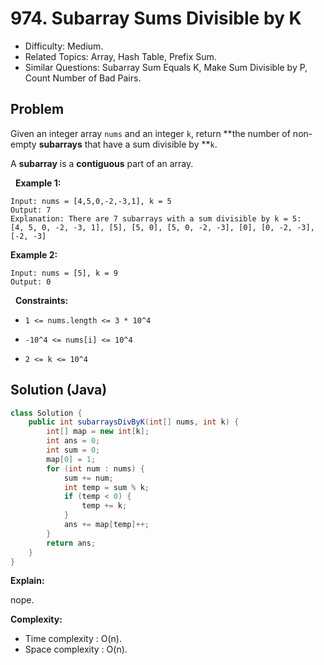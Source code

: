 # 974. Subarray Sums Divisible by K

- Difficulty: Medium.
- Related Topics: Array, Hash Table, Prefix Sum.
- Similar Questions: Subarray Sum Equals K, Make Sum Divisible by P, Count Number of Bad Pairs.

## Problem

Given an integer array ```nums``` and an integer ```k```, return **the number of non-empty **subarrays** that have a sum divisible by **```k```.

A **subarray** is a **contiguous** part of an array.

 
**Example 1:**

```
Input: nums = [4,5,0,-2,-3,1], k = 5
Output: 7
Explanation: There are 7 subarrays with a sum divisible by k = 5:
[4, 5, 0, -2, -3, 1], [5], [5, 0], [5, 0, -2, -3], [0], [0, -2, -3], [-2, -3]
```

**Example 2:**

```
Input: nums = [5], k = 9
Output: 0
```

 
**Constraints:**


	
- ```1 <= nums.length <= 3 * 10^4```
	
- ```-10^4 <= nums[i] <= 10^4```
	
- ```2 <= k <= 10^4```



## Solution (Java)

```java
class Solution {
    public int subarraysDivByK(int[] nums, int k) {
        int[] map = new int[k];
        int ans = 0;
        int sum = 0;
        map[0] = 1;
        for (int num : nums) {
            sum += num;
            int temp = sum % k;
            if (temp < 0) {
                temp += k;
            }
            ans += map[temp]++;
        }
        return ans;
    }
}
```

**Explain:**

nope.

**Complexity:**

* Time complexity : O(n).
* Space complexity : O(n).
